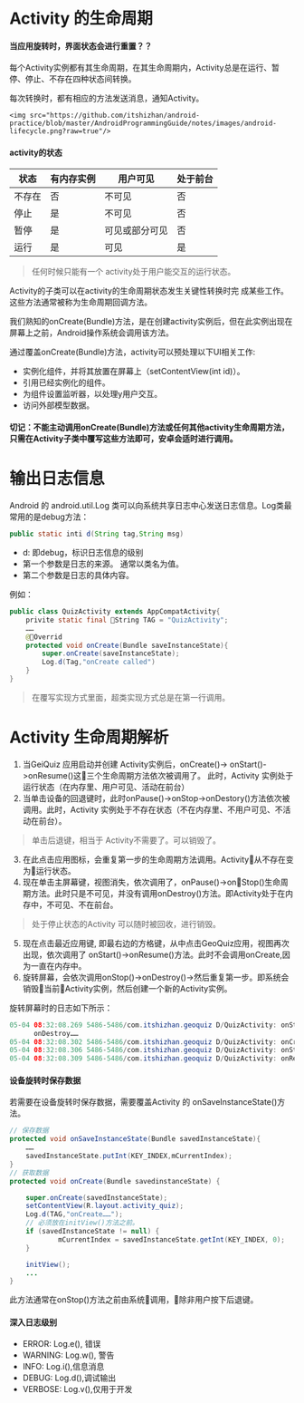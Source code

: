 # Activity 的生命周期

#### 当应用旋转时，界面状态会进行重置？？

每个Activity实例都有其生命周期，在其生命周期内，Activity总是在运行、暂停、停止、不存在四种状态间转换。

每次转换时，都有相应的方法发送消息，通知Activity。

```
<img src="https://github.com/itshizhan/android-practice/blob/master/AndroidProgrammingGuide/notes/images/android-lifecycle.png?raw=true"/>
```

#### activity的状态

| 状态   | 有内存实例  |  用户可见     |    处于前台|
| -- |  --  | -- | --  |
|   不存在 |  否  |    不可见          |  否     |
|   停止  |  是   |    不可见         |   否    |
|   暂停   |   是   |    可见或部分可见 |   否    |
|   运行   |   是   |    可见         |    是   |


> 任何时候只能有一个 activity处于用户能交互的运行状态。

Activity的子类可以在activity的生命周期状态发生关键性转换时完 成某些工作。这些方法通常被称为生命周期回调方法。

我们熟知的onCreate(Bundle)方法，是在创建activity实例后，但在此实例出现在屏幕上之前，Android操作系统会调用该方法。

通过覆盖onCreate(Bundle)方法，activity可以预处理以下UI相关工作:
- 实例化组件，并将其放置在屏幕上（setContentView(int id)）。
- 引用已经实例化的组件。
- 为组件设置监听器，以处理y用户交互。
- 访问外部模型数据。

#### 切记：不能主动调用onCreate(Bundle)方法或任何其他activity生命周期方法，只需在Activity子类中覆写这些方法即可，安卓会适时进行调用。

# 输出日志信息
Android 的   android.util.Log 类可以向系统共享日志中心发送日志信息。Log类最常用的是debug方法：

```java
public static inti d(String tag,String msg)
```

- d: 即debug，标识日志信息的级别
- 第一个参数是日志的来源。 通常以类名为值。
- 第二个参数是日志的具体内容。

例如：

```java	
public class QuizActivity extends AppCompatActivity{
	privite static final String TAG = "QuizActivity";
	……
	@Overrid
	protected void onCreate(Bundle saveInstanceState){
		super.onCreate(saveInstanceState);
		Log.d(Tag,"onCreate called")
	}
}
```
> 在覆写实现方式里面，超类实现方式总是在第一行调用。

# Activity 生命周期解析

1. 当GeiQuiz 应用启动并创建 Activity实例后，onCreate()-> onStart()->onResume()这三个生命周期方法依次被调用了。
此时，Activity 实例处于运行状态（在内存里、用户可见、活动在前台）
2. 当单击设备的回退键时，此时onPause()->onStop->onDestory()方法依次被调用。此时，Activity 实例处于不存在状态（不在内存里、不用户可见、不活动在前台）。
> 单击后退键，相当于 Activity不需要了。可以销毁了。
3. 在此点击应用图标，会重复第一步的生命周期方法调用。Activity从不存在变为运行状态。
4. 现在单击主屏幕键，视图消失，依次调用了，onPause()->onStop()生命周期方法。此时只是不可见，并没有调用onDestroy()方法。即Activity处于在内存中，不可见、不在前台。
> 处于停止状态的Activity 可以随时被回收，进行销毁。
5. 现在点击最近应用键, 即最右边的方格键，从中点击GeoQuiz应用，视图再次出现，依次调用了 onStart()->onResume()方法。此时不会调用onCreate,因为一直在内存中。
6. 旋转屏幕，会依次调用onStop()->onDestroy()->然后重复第一步。即系统会销毁当前Activity实例，然后创建一个新的Activity实例。



旋转屏幕时的日志如下所示：
```java
05-04 08:32:08.269 5486-5486/com.itshizhan.geoquiz D/QuizActivity: onStop……
      onDestroy……
05-04 08:32:08.302 5486-5486/com.itshizhan.geoquiz D/QuizActivity: onCreate……
05-04 08:32:08.306 5486-5486/com.itshizhan.geoquiz D/QuizActivity: onStart……
05-04 08:32:08.309 5486-5486/com.itshizhan.geoquiz D/QuizActivity: onResume……
```



#### 设备旋转时保存数据
若需要在设备旋转时保存数据，需要覆盖Activity 的 onSaveInstanceState()方法。

```java
// 保存数据
protected void onSaveInstanceState(Bundle savedInstanceState){
	……
	savedInstanceState.putInt(KEY_INDEX,mCurrentIndex);
}
// 获取数据
protected void onCreate(Bundle savedinstanceState) { 	

	super.onCreate(savedInstanceState);
	setContentView(R.layout.activity_quiz);
	Log.d(TAG,"onCreate……");
	// 必须放在initView()方法之前。
	if (savedInstanceState != null) {
			mCurrentIndex = savedInstanceState.getInt(KEY_INDEX, 0);
	}

	initView();
	...
}

```
此方法通常在onStop()方法之前由系统调用，除非用户按下后退键。


#### 深入日志级别

- ERROR: Log.e(), 错误
- WARNING: Log.w(), 警告
- INFO: Log.i(),信息消息
- DEBUG: Log.d(),调试输出
- VERBOSE: Log.v(),仅用于开发